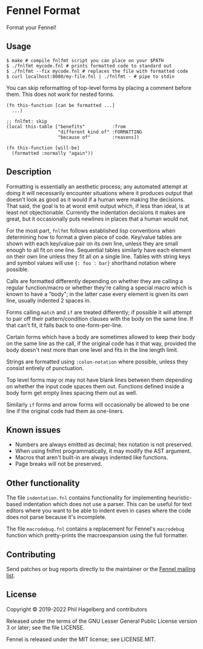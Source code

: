# Fennel Format

Format your Fennel!

## Usage

    $ make # compile fnlfmt script you can place on your $PATH
    $ ./fnlfmt mycode.fnl # prints formatted code to standard out
    $ ./fnlfmt --fix mycode.fnl # replaces the file with formatted code
    $ curl localhost:8080/my-file.fnl | ./fnlfmt - # pipe to stdin

You can skip reformatting of top-level forms by placing a comment
before them. This does not work for nested forms.

```fennel
(fn this-function [can be formatted ...]
  ...)

;; fnlfmt: skip
(local this-table ["benefits"          :from
                   "different kind of" :FORMATTING
                   "because of"        :reasons])

(fn this-function [will-be]
  (formatted :normally "again"))
```

## Description

Formatting is essentially an aesthetic process; any automated attempt
at doing it will necessarily encounter situations where it produces
output that doesn't look as good as it would if a human were making
the decisions. That said, the goal is to at worst emit output which,
if less than ideal, is at least not objectionable. Currently the
indentation decisions it makes are great, but it occasionally puts
newlines in places that a human would not.

For the most part, `fnlfmt` follows established lisp conventions when
determining how to format a given piece of code. Key/value tables are
shown with each key/value pair on its own line, unless they are small
enough to all fit on one line. Sequential tables similarly have each
element on their own line unless they fit all on a single line. Tables
with string keys and symbol values will use `{: foo : bar}` shorthand
notation where possible.

Calls are formatted differently depending on whether they are calling
a regular function/macro or whether they're calling a special macro
which is known to have a "body"; in the latter case every element is
given its own line, usually indented 2 spaces in.

Forms calling `match` and `if` are treated differently; if possible it
will attempt to pair off their pattern/condition clauses with the body
on the same line. If that can't fit, it falls back to one-form-per-line.

Certain forms which have a body are sometimes allowed to keep their
body on the same line as the call, if the original code has it that
way, provided the body doesn't nest more than one level and fits in
the line length limit.

Strings are formatted using `:colon-notation` where possible, unless
they consist entirely of punctuation.

Top level forms may or may not have blank lines between them depending on
whether the input code spaces them out. Functions defined inside a
body form get empty lines spacing them out as well.

Similarly `if` forms and arrow forms will occasionally be allowed to
be one line if the original code had them as one-liners.

## Known issues

* Numbers are always emitted as decimal; hex notation is not preserved.
* When using fnlfmt programmatically, it may modify the AST argument.
* Macros that aren't built-in are always indented like functions.
* Page breaks will not be preserved.

## Other functionality

The file `indentation.fnl` contains functionality for implementing
heuristic-based indentation which does not use a parser. This can be
useful for text editors where you want to be able to indent even in
cases where the code does not parse because it's incomplete.

The file `macrodebug.fnl` contains a replacement for Fennel's
`macrodebug` function which pretty-prints the macroexpansion using the
full formatter.

## Contributing

Send patches or bug reports directly to the maintainer or the
[Fennel mailing list](https://lists.sr.ht/%7Etechnomancy/fennel).

## License

Copyright © 2019-2022 Phil Hagelberg and contributors

Released under the terms of the GNU Lesser General Public License
version 3 or later; see the file LICENSE.

Fennel is released under the MIT license; see LICENSE.MIT.
